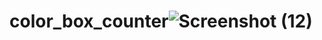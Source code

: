 # color_box_counter![Screenshot (12)](https://user-images.githubusercontent.com/96682550/150775043-5d248213-2fdc-4ca8-9d0a-fa6de0fcb590.png)
